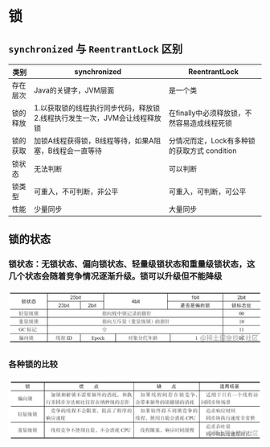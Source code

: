 # 锁

## `synchronized` 与 `ReentrantLock` 区别

| 类别 | synchronized | ReentrantLock |
|--|--|--|
| 存在层次 | Java的关键字，JVM层面 | 是一个类 |
| 锁的释放 | 1.以获取锁的线程执行同步代码，释放锁 2.线程执行发生一次，JVM会让线程释放锁|在finally中必须释放锁，不然容易造成线程死锁|
| 锁的获取 | 加锁A线程获得锁，B线程等待，如果A阻塞，B线程会一直等待|分情况而定，Lock有多种锁的获取方式 condition |
| 锁状态 |无法判断 | 可以判断|
| 锁类型 | 可重入，不可判断，非公平| 可重入，可判断，可公平|
| 性能 | 少量同步 | 大量同步 |

## 锁的状态

### 锁状态：无锁状态、偏向锁状态、轻量级锁状态和重量级锁状态，这几个状态会随着竞争情况逐渐升级。锁可以升级但不能降级

![Alt text](../_media/lock-1.webp)

### 各种锁的比较

![Alt text](../_media/lock-2.webp)
